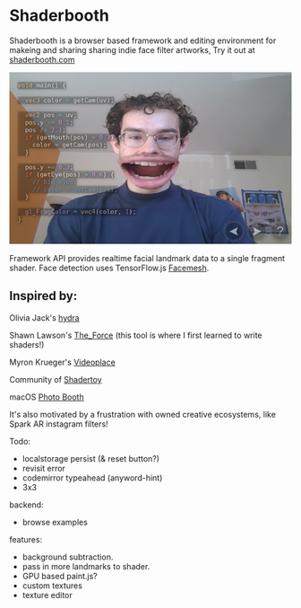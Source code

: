 # Shaderbooth

Shaderbooth is a browser based framework and editing environment for makeing and sharing sharing indie face filter artworks, Try it out at [shaderbooth.com](shaderbooth.com)

![demo](demo.png)

Framework API provides realtime facial landmark data to a single fragment shader.
Face detection uses TensorFlow.js [Facemesh](https://github.com/tensorflow/tfjs-models/tree/master/facemesh).

## Inspired by:

Olivia Jack's [hydra](https://github.com/ojack/hydra)

Shawn Lawson's [The_Force](https://github.com/shawnlawson/The_Force) (this tool is where I first learned to write shaders!)

Myron Krueger's [Videoplace](https://www.youtube.com/watch?v=dqZyZrN3Pl0)

Community of [Shadertoy](https://shadertoy.com)

macOS [Photo Booth](https://en.wikipedia.org/wiki/Photo_Booth)

It's also motivated by a frustration with owned creative ecosystems, like Spark AR instagram filters!

Todo:

- localstorage persist (& reset button?)
- revisit error
- codemirror typeahead (anyword-hint)
- 3x3

backend:

- browse examples

features:

- background subtraction.
- pass in more landmarks to shader.
- GPU based paint.js?
- custom textures
- texture editor
